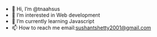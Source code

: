 - 👋 Hi, I’m @tnaahsus
- 👀 I’m interested in Web development
- 🌱 I’m currently learning Javascript 
- 📫 How to reach me email:sushantshetty2001@gmail.com

<!---
tnaahsus/tnaahsus is a ✨ special ✨ repository because its `README.md` (this file) appears on your GitHub profile.
You can click the Preview link to take a look at your changes.
--->
